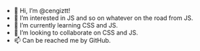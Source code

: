 - 👋 Hi, I’m @cengiztt!
- 👀 I’m interested in JS and so on whatever on the road from JS.
- 🌱 I’m currently learning CSS and JS.
- 💞️ I’m looking to collaborate on CSS and JS.
- 📫 Can be reached me by GitHub.

<!---
cengiztt/cengiztt is a ✨ special ✨ repository because its `README.md` (this file) appears on your GitHub profile.
You can click the Preview link to take a look at your changes.
--->
